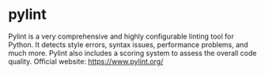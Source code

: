 # pylint

Pylint is a very comprehensive and highly configurable linting tool for Python. It detects style errors, syntax issues, performance problems, and much more. Pylint also includes a scoring system to assess the overall code quality.
Official website: https://www.pylint.org/